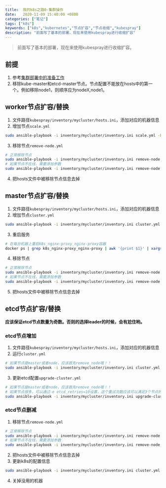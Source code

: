 ```yaml
---
title:  我的k8s之路0-集群操作
date:   2020-11-09 15:40:00 +0800
categories: ["笔记"]
tags: ["k8s"]
keywords: ["k8s","kubernetes","节点扩容","节点收缩","kubespray"]
description: "前面写了基本的部署，现在来使用kubespray进行收缩扩容"
---
```



> 前面写了基本的部署，现在来使用kubespray进行收缩扩容。


## 前提

1. 参考[集群部署中的准备工作](https://kentxxq.com/contents/%E6%88%91%E7%9A%84k8s%E4%B9%8B%E8%B7%AF0-%E9%9B%86%E7%BE%A4%E9%83%A8%E7%BD%B2/#%E9%9B%86%E7%BE%A4%E6%9C%BA%E5%99%A8%E7%8E%AF%E5%A2%83%E5%87%86%E5%A4%87)
2. 移除kube-master和etcd-master节点。节点配置不能放在hosts中的第一个。例如移除node1，则顺序应为nodeX,node1。


## worker节点扩容/替换

1. 文件路径`kubespray/inventory/mycluster/hosts.ini`，添加对应的机器信息
2. 增加节点`scale.yml`
```bash
sudo ansible-playbook -i inventory/mycluster/inventory.ini scale.yml -b -v --limit=kube-node-03
```
3. 移除节点`remove-node.yml`
```bash
# 正常移除节点
sudo ansible-playbook -i inventory/mycluster/inventory.ini remove-node.yml -b -v -e node=kube-node-03
# 如果节点不在线，需要添加参数
sudo ansible-playbook -i inventory/mycluster/inventory.ini remove-node.yml -b -v -e node=kube-node-03 reset_nodes=false
```
4. 把hosts文件中被移除节点信息去掉

## master节点扩容/替换

1. 文件路径`kubespray/inventory/mycluster/hosts.ini`，添加对应的机器信息
2. 增加节点`cluster.yml`
```bash
sudo ansible-playbook -i inventory/mycluster/inventory.ini cluster.yml -b -v
```
3. 重启服务
```bash
# 在每台机器上重启k8s_nginx-proxy_nginx-proxy容器
docker ps | grep k8s_nginx-proxy_nginx-proxy | awk '{print $1}' | xargs docker restart
```
4. 移除节点
```bash
# 正常移除节点
sudo ansible-playbook -i inventory/mycluster/inventory.ini remove-node.yml -b -v -e node=kube-master-03
# 如果节点不在线，需要添加参数
sudo ansible-playbook -i inventory/mycluster/inventory.ini remove-node.yml -b -v -e node=kube-master-03 reset_nodes=false
```
5. 把hosts文件中被移除节点信息去掉

## etcd节点扩容/替换

**应该保证etcd节点数量为奇数。否则的选择leader的时候，会有尬住哟。**

### etcd节点增加
1. 文件路径`kubespray/inventory/mycluster/hosts.ini`，添加对应的机器信息
2. 运行`cluster.yml`
```bash
# 如果节点是master或者node，应该首先remove_node哦！！
sudo ansible-playbook -i inventory/mycluster/inventory.ini cluster.yml -b -v --limit=etcd,kube-master -e ignore_assert_errors=yes
```
3. 更新etcd配置`upgrade-cluster.yml`
```bash
# 如果节点是master或者node，应该首先remove_node哦！！
# 如果节点很多，可以通过-e etcd_retries=10设置，这个重试次数应该可以满足3个节点的更新。。
sudo ansible-playbook -i inventory/mycluster/inventory.ini upgrade-cluster.yml -b -v --limit=etcd,kube-master -e ignore_assert_errors=yes
```

### etcd节点删减
1. 移除节点`remove-node.yml`
```bash
# 正常移除节点
sudo ansible-playbook -i inventory/mycluster/inventory.ini remove-node.yml -b -v -e node=kube-node-03
# 如果节点不在线，需要添加参数
sudo ansible-playbook -i inventory/mycluster/inventory.ini remove-node.yml -b -v -e node=kube-node-03 reset_nodes=false
```
2. 把hosts文件中被移除节点信息去掉
3. 更新k8s的配置信息
```bash
sudo ansible-playbook -i inventory/mycluster/inventory.ini cluster.yml -b -v
```
4. 关掉没用的机器
